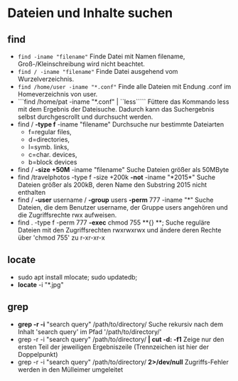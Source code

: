 # Dateien und Inhalte suchen

## find

* `find -iname "filename"` Finde Datei mit Namen filename, Groß-/Kleinschreibung wird nicht beachtet.
* `find / -iname "filename"` Finde Datei ausgehend vom Wurzelverzeichnis.
* `find /home/user -iname "*.conf"` Finde alle Dateien mit Endung .conf im Homeverzeichnis von user.
* ```find /home/pat -iname "*.conf" | ``less`````  Füttere das Kommando less mit dem Ergebnis der Dateisuche. Dadurch kann das Suchergebnis selbst durchgescrollt und durchsucht werden.
* find / **-type f** -iname "filename" Durchsuche nur bestimmte Dateiarten
  * f=regular files,
  * d=directories,
  * l=symb. links,
  * c=char. devices,
  * b=block devices
* find / **-size +50M** -iname "filename" Suche Dateien größer als 50MByte
* find /travelphotos -type f -size +200k **-not** -iname "\*2015\*" Suche Dateien größer als 200kB, deren Name den Substring 2015 nicht enthalten
* find / **-user** username / **-group** users **-perm** 777 -iname "\*" Suche Dateien, die dem Benutzer username, der Gruppe users angehören und die Zugriffsrechte rwx aufweisen.
* find . -type f -perm 777 **-exec** chmod 755 **{} \**; Suche reguläre Dateien mit den Zugriffsrechten rwxrwxrwx und ändere deren Rechte über 'chmod 755' zu r-xr-xr-x

## locate

* sudo apt install mlocate; sudo updatedb;
* **locate** -i "\*.jpg"

## grep

* **grep -r -i** "search query" /path/to/directory/ Suche rekursiv nach dem Inhalt 'search query' im Pfad '/path/to/directory/'
* grep -r -i "search query" /path/to/directory/ **\| cut -d: -f1** Zeige nur den ersten Teil der jeweiligen Ergebniszeile \(Trennzeichen ist hier der Doppelpunkt\)
* grep -r -i "search query" /path/to/directory/ **2&gt;/dev/null** Zugriffs-Fehler werden in den Mülleimer umgeleitet

